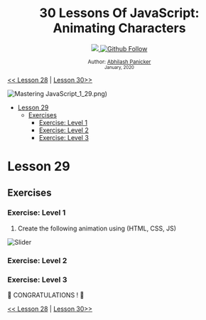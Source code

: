 <div align="center">
  <h1> 30 Lessons Of JavaScript: Animating Characters</h1>
  <a class="header-badge" target="_blank" href="https://www.linkedin.com/in/abhilash-panicker-68952b159/">
  <img src="https://img.shields.io/badge/style--5eba00.svg?label=LinkedIn&logo=linkedin&style=social">
  </a>
  <a class="header-badge" target="_blank" href="https://github.com/abpanic/">
  <img alt="Github Follow" src="https://img.shields.io/github/followers/abpanic?style=social">
  </a>

<sub>Author:
<a href="https://dbugr.vercel.app/" target="_blank">Abhilash Panicker</a><br>
<small> January, 2020</small>
</sub>

</div>

[<< Lesson 28](../28_Lesson_Mini_project_leaderboard/28_Lesson_mini_project_leaderboard.md) | [Lesson 30>>](../30_Lesson_Mini_project_final/30_Lesson_mini_project_final.md)

![Mastering JavaScript](../images/banners/MasteringJavscript.png)_1_29.png)

- [Lesson 29](#Lesson-29)
	- [Exercises](#exercises)
		- [Exercise: Level 1](#exercise-level-1)
		- [Exercise: Level 2](#exercise-level-2)
		- [Exercise: Level 3](#exercise-level-3)

# Lesson 29

## Exercises

### Exercise: Level 1

1. Create the following animation using (HTML, CSS, JS)

![Slider](./../images/projects/dom_min_project_30LessonsOfJavaScript_color_changing_Lesson_9.1.gif)


### Exercise: Level 2

### Exercise: Level 3

🎉 CONGRATULATIONS ! 🎉

[<< Lesson 28](../28_Lesson_Mini_project_leaderboard/28_Lesson_mini_project_leaderboard.md) | [Lesson 30>>](../30_Lesson_Mini_project_final/30_Lesson_mini_project_final.md)